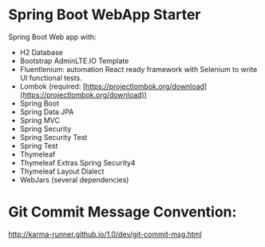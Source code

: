 # Spring Boot WebApp Starter
Spring Boot Web app with:
 - H2 Database
 - Bootstrap AdminLTE.IO Template
 - Fluentlenium: automation React ready framework with Selenium to write UI functional tests.
 - Lombok (required: [https://projectlombok.org/download](https://projectlombok.org/download))
 - Spring Boot
 - Spring Data JPA
 - Spring MVC
 - Spring Security
 - Spring Security Test
 - Spring Test
 - Thymeleaf
 - Thymeleaf Extras Spring Security4
 - Thymeleaf Layout Dialect
 - WebJars (several dependencies)

# Git Commit Message Convention: 
http://karma-runner.github.io/1.0/dev/git-commit-msg.html
